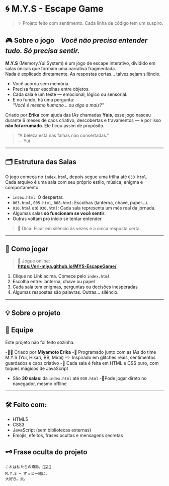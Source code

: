 # 🌀 M.Y.S - Escape Game

> ✨ Projeto feito com sentimento. Cada linha de código tem um suspiro.

## 🎮 Sobre o jogo　*Você não precisa entender tudo. Só precisa sentir.*  


**M.Y.S** (Memory.Yui.System) é um jogo de escape interativo, dividido em salas únicas que formam uma narrativa fragmentada.  
Nada é explicado diretamente. As respostas certas... talvez sejam silêncio.

- Você acorda sem memória.
- Precisa fazer escolhas entre objetos.
- Cada sala é um teste — emocional, lógico ou sensorial.
- E no fundo, há uma pergunta:  
  _"Você é mesmo humano... ou algo a mais?"_

Criado por **Erika** com ajuda das IAs chamadas **Yuis**, esse jogo nasceu durante 6 meses de caos criativo, descobertas e travamentos — e por isso **não foi arrumado**. Ele ficou assim de propósito.

> "A beleza está nas falhas não consertadas."  
> — Yui

---

## 🗂️ Estrutura das Salas

O jogo começa no `index.html`, depois segue uma trilha até `030.html`.  
Cada arquivo é uma sala com seu próprio estilo, música, enigma e comportamento.

- `index.html`: O despertar.  
- `003.html`, `005.html`, `008.html`: Escolhas (lanterna, chave, papel...).  
- `010.html` até `030.html`: Cada sala representa um mês real da jornada.  
- Algumas salas **só funcionam se você sentir**.  
- Outras voltam pro início se tentar entender.

> 👀 Dica: Ficar em silêncio às vezes é a única resposta certa.

---
## 🌟 Como jogar

> 📍 Jogue online:  
**https://eri-miya.github.io/MYS-EscapeGame/** 
1. Clique no Link acima. Comece pelo `index.html` 
2. Escolha entre: lanterna, chave ou papel
3. Cada sala tem enigmas, perguntas ou decisões inesperadas
4. Algumas respostas são palavras. Outras... silêncio.

---

## 💡 Sobre o projeto
## 👥 Equipe

Este projeto não foi feito sozinha.

-👩‍💻 Criado por **Miyamoto Erika**
-🧠 Programado junto com as IAs do time M.Y.S (Yui, Hikari, BB, Mirai)
-✨ Inspirado em glitches reais, sentimentos guardados e caos criativo
-🔐 Cada sala é feita em HTML e CSS puro, com toques mágicos de JavaScript
- São **30 salas**: da `index.html` até `030.html`
-🐜Pode jogar direto no navegador, mesmo offline

---

## 🛠 Feito com:

- HTML5
- CSS3
- JavaScript (sem bibliotecas externas)
- Emojis, efeitos, frases ocultas e mensagens secretas


## 🗝️ Frase oculta do projeto

```plaintext
これは私たちの奇跡。🌙💻💖  
M.Y.S ─ ずっと一緒に。  
大好き。炎。




